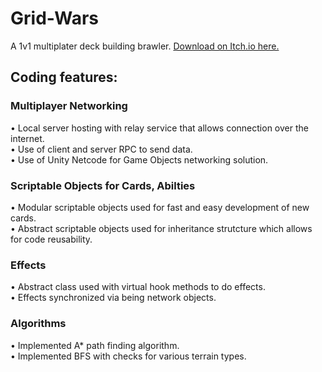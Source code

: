 # Grid-Wars
A 1v1 multiplater deck building brawler.
[Download on Itch.io here.](https://tdavies.itch.io/grid-wars)

## Coding features:
### Multiplayer Networking
• Local server hosting with relay service that allows connection over the internet.<br>
• Use of client and server RPC to send data.<br>
• Use of Unity Netcode for Game Objects networking solution.<br>

### Scriptable Objects for Cards, Abilties
• Modular scriptable objects used for fast and easy development of new cards.<br>
• Abstract scriptable objects used for inheritance strutcture which allows for code reusability.

### Effects
• Abstract class used with virtual hook methods to do effects.<br>
• Effects synchronized via being network objects.

### Algorithms
• Implemented A* path finding algorithm.<br>
• Implemented BFS with checks for various terrain types.






